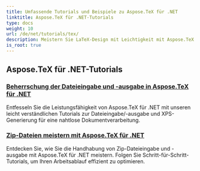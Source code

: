```yaml
---
title: Umfassende Tutorials und Beispiele zu Aspose.TeX für .NET
linktitle: Aspose.TeX für .NET-Tutorials
type: docs
weight: 10
url: /de/net/tutorials/tex/
description: Meistern Sie LaTeX-Design mit Leichtigkeit mit Aspose.TeX für .NET. Laden Sie es für eine nahtlose Integration herunter und entdecken Sie erweiterte Formatierung, Dateiverwaltung, Lizenzierung und mehr.
is_root: true
---
```


## Aspose.TeX für .NET-Tutorials
### [Beherrschung der Dateieingabe und -ausgabe in Aspose.TeX für .NET](./file-input-and-output/)
Entfesseln Sie die Leistungsfähigkeit von Aspose.TeX für .NET mit unseren leicht verständlichen Tutorials zur Dateieingabe/-ausgabe und XPS-Generierung für eine nahtlose Dokumentverarbeitung.
### [Zip-Dateien meistern mit Aspose.TeX für .NET](./mastering-zip-file-io/)
Entdecken Sie, wie Sie die Handhabung von Zip-Dateieingabe und -ausgabe mit Aspose.TeX für .NET meistern. Folgen Sie Schritt-für-Schritt-Tutorials, um Ihren Arbeitsablauf effizient zu optimieren.